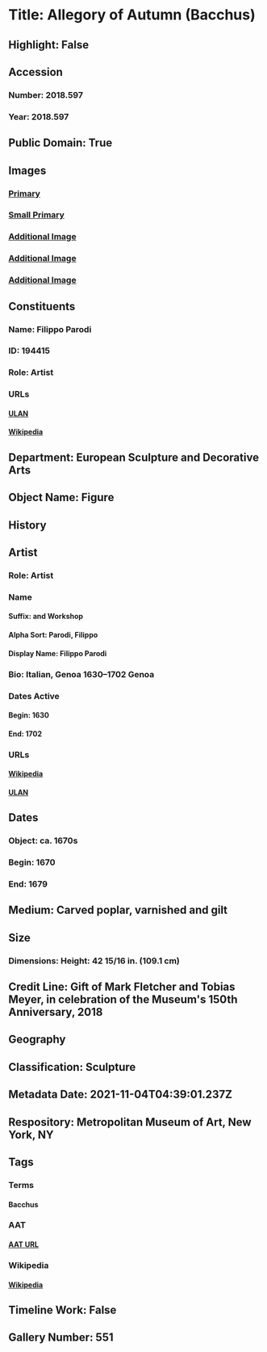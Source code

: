 # Title: Allegory of Autumn (Bacchus)
## Highlight: False
## Accession
### Number: 2018.597
### Year: 2018.597
## Public Domain: True
## Images
### [Primary](https://images.metmuseum.org/CRDImages/es/original/DP-18777-001.jpg)
### [Small Primary](https://images.metmuseum.org/CRDImages/es/web-large/DP-18777-001.jpg)
### [Additional Image](https://images.metmuseum.org/CRDImages/es/original/DP-18777-002.jpg)
### [Additional Image](https://images.metmuseum.org/CRDImages/es/original/DP-18777-003.jpg)
### [Additional Image](https://images.metmuseum.org/CRDImages/es/original/DP-18777-004.jpg)
## Constituents
### Name: Filippo Parodi
### ID: 194415
### Role: Artist
### URLs
#### [ULAN](http://vocab.getty.edu/page/ulan/500006799)
#### [Wikipedia](https://www.wikidata.org/wiki/Q975607)
## Department: European Sculpture and Decorative Arts
## Object Name: Figure
## History
## Artist
### Role: Artist
### Name
#### Suffix: and Workshop
#### Alpha Sort: Parodi, Filippo
#### Display Name: Filippo Parodi
### Bio: Italian, Genoa 1630–1702 Genoa
### Dates Active
#### Begin: 1630
#### End: 1702
### URLs
#### [Wikipedia](https://www.wikidata.org/wiki/Q975607)
#### [ULAN](http://vocab.getty.edu/page/ulan/500006799)
## Dates
### Object: ca. 1670s
### Begin: 1670
### End: 1679
## Medium: Carved poplar, varnished and gilt
## Size
### Dimensions: Height: 42 15/16 in. (109.1 cm)
## Credit Line: Gift of Mark Fletcher and Tobias Meyer, in celebration of the Museum's 150th Anniversary, 2018
## Geography
## Classification: Sculpture
## Metadata Date: 2021-11-04T04:39:01.237Z
## Respository: Metropolitan Museum of Art, New York, NY
## Tags
### Terms
#### Bacchus
### AAT
#### [AAT URL](http://vocab.getty.edu/page/ia/901001409)
### Wikipedia
#### [Wikipedia]()
## Timeline Work: False
## Gallery Number: 551